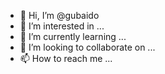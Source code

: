 - 👋 Hi, I’m @gubaido
- 👀 I’m interested in ...
- 🌱 I’m currently learning ...
- 💞️ I’m looking to collaborate on ...
- 📫 How to reach me ...

<!---
gubaido/gubaido is a ✨ special ✨ repository because its `README.md` (this file) appears on your GitHub profile.
You can click the Preview link to take a look at your changes.
